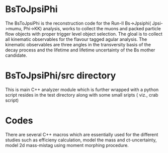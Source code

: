 # BsToJpsiPhi
The BsToJpsiPhi is the reconstruction code for the Run-II Bs->Jpsiphi( Jpsi->mumu, Phi->KK) analysis, 
works to collect the muons and packed particle flow objects with proper trigger level object selection. The gloal is to 
collect all kinematic observables for the flavour tagged agular analysis. The kinematic observables are three angles in the 
transversity basis of the decay process and the lifetime and lifetime uncertainty of the Bs mother candidate.

# BsToJpsiPhi/src directory 

This is main C++ analyzer module which is further wrapped with a python script resides in the test directory along 
with some small sripts ( viz., crab script)

# Codes 

There are several C++ macros which are essentially used for the different studies such as efficieny calculation, model the 
mass and ct-uncertainty, model 2d mass-mistag using moment morphing procedure. 
